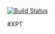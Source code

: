 [![Build Status](https://travis-ci.org/jsrehak/xpt.svg?branch=master)](https://travis-ci.org/jsrehak/xpt)

#XPT
